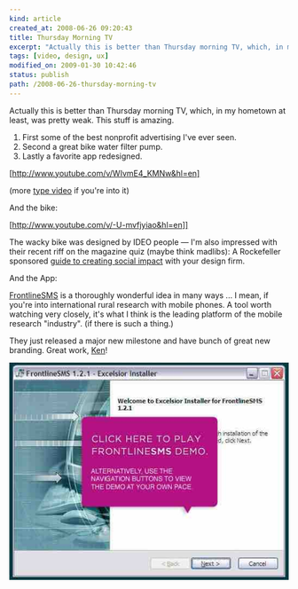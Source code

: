 ```yaml
--- 
kind: article
created_at: 2008-06-26 09:20:43
title: Thursday Morning TV
excerpt: "Actually this is better than Thursday morning TV, which, in my hometown at least, was pretty weak. This stuff is amazing."
tags: [video, design, ux]
modified_on: 2009-01-30 10:42:46
status: publish 
path: /2008-06-26-thursday-morning-tv
---
```


Actually this is better than Thursday morning TV, which, in my hometown at least, was pretty weak. This stuff is amazing. 

<ol>
	<li>First some of the best nonprofit advertising I've ever seen.</li>
 	<li>Second a great bike water filter pump. 	</li>
  <li>Lastly a favorite app redesigned.</li>
</ol>

[http://www.youtube.com/v/WIvmE4_KMNw&hl=en]

(more <a href="http://www.ideaography.net/more-video-type-love/">type video</a> if you're into it) 

And the bike:

[http://www.youtube.com/v/-U-mvfjyiao&hl=en]]

The wacky bike was designed by IDEO people &mdash; I'm also impressed with their recent riff on the magazine quiz (maybe think madlibs): A Rockefeller sponsored <a href="https://client.ideo.com/socialimpact/">guide to creating social impact</a> with your design firm. 

And the App: 

<a href="http://www.frontlinesms.com/">FrontlineSMS</a> is a thoroughly wonderful idea in many ways ... I mean, if you're into international rural research with mobile phones. A tool worth watching very closely, it's what I think is the leading platform of the mobile research "industry". (if there is such a thing.)

They just released a major new milestone and have bunch of great new branding. Great work, <a href="http://www.blogspot.kiwanja.net/">Ken</a>!

<img src="/images/frontline.jpg" alt="frontline interface"/>
